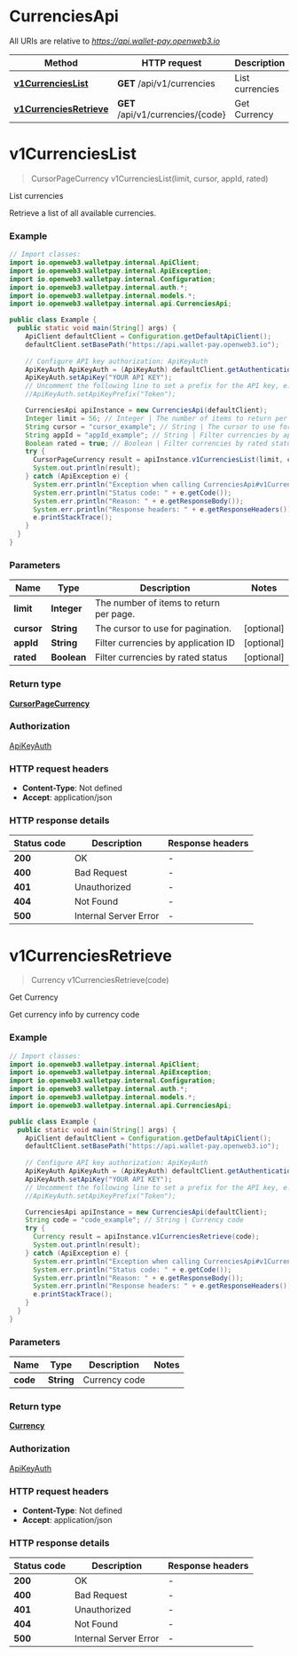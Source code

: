 # CurrenciesApi

All URIs are relative to *https://api.wallet-pay.openweb3.io*

Method | HTTP request | Description
------------- | ------------- | -------------
[**v1CurrenciesList**](CurrenciesApi.md#v1CurrenciesList) | **GET** /api/v1/currencies | List currencies
[**v1CurrenciesRetrieve**](CurrenciesApi.md#v1CurrenciesRetrieve) | **GET** /api/v1/currencies/{code} | Get Currency


<a name="v1CurrenciesList"></a>
# **v1CurrenciesList**
> CursorPageCurrency v1CurrenciesList(limit, cursor, appId, rated)

List currencies

Retrieve a list of all available currencies.

### Example
```java
// Import classes:
import io.openweb3.walletpay.internal.ApiClient;
import io.openweb3.walletpay.internal.ApiException;
import io.openweb3.walletpay.internal.Configuration;
import io.openweb3.walletpay.internal.auth.*;
import io.openweb3.walletpay.internal.models.*;
import io.openweb3.walletpay.internal.api.CurrenciesApi;

public class Example {
  public static void main(String[] args) {
    ApiClient defaultClient = Configuration.getDefaultApiClient();
    defaultClient.setBasePath("https://api.wallet-pay.openweb3.io");
    
    // Configure API key authorization: ApiKeyAuth
    ApiKeyAuth ApiKeyAuth = (ApiKeyAuth) defaultClient.getAuthentication("ApiKeyAuth");
    ApiKeyAuth.setApiKey("YOUR API KEY");
    // Uncomment the following line to set a prefix for the API key, e.g. "Token" (defaults to null)
    //ApiKeyAuth.setApiKeyPrefix("Token");

    CurrenciesApi apiInstance = new CurrenciesApi(defaultClient);
    Integer limit = 56; // Integer | The number of items to return per page.
    String cursor = "cursor_example"; // String | The cursor to use for pagination.
    String appId = "appId_example"; // String | Filter currencies by application ID
    Boolean rated = true; // Boolean | Filter currencies by rated status
    try {
      CursorPageCurrency result = apiInstance.v1CurrenciesList(limit, cursor, appId, rated);
      System.out.println(result);
    } catch (ApiException e) {
      System.err.println("Exception when calling CurrenciesApi#v1CurrenciesList");
      System.err.println("Status code: " + e.getCode());
      System.err.println("Reason: " + e.getResponseBody());
      System.err.println("Response headers: " + e.getResponseHeaders());
      e.printStackTrace();
    }
  }
}
```

### Parameters

Name | Type | Description  | Notes
------------- | ------------- | ------------- | -------------
 **limit** | **Integer**| The number of items to return per page. |
 **cursor** | **String**| The cursor to use for pagination. | [optional]
 **appId** | **String**| Filter currencies by application ID | [optional]
 **rated** | **Boolean**| Filter currencies by rated status | [optional]

### Return type

[**CursorPageCurrency**](CursorPageCurrency.md)

### Authorization

[ApiKeyAuth](../README.md#ApiKeyAuth)

### HTTP request headers

 - **Content-Type**: Not defined
 - **Accept**: application/json

### HTTP response details
| Status code | Description | Response headers |
|-------------|-------------|------------------|
**200** | OK |  -  |
**400** | Bad Request |  -  |
**401** | Unauthorized |  -  |
**404** | Not Found |  -  |
**500** | Internal Server Error |  -  |

<a name="v1CurrenciesRetrieve"></a>
# **v1CurrenciesRetrieve**
> Currency v1CurrenciesRetrieve(code)

Get Currency

Get currency info by currency code

### Example
```java
// Import classes:
import io.openweb3.walletpay.internal.ApiClient;
import io.openweb3.walletpay.internal.ApiException;
import io.openweb3.walletpay.internal.Configuration;
import io.openweb3.walletpay.internal.auth.*;
import io.openweb3.walletpay.internal.models.*;
import io.openweb3.walletpay.internal.api.CurrenciesApi;

public class Example {
  public static void main(String[] args) {
    ApiClient defaultClient = Configuration.getDefaultApiClient();
    defaultClient.setBasePath("https://api.wallet-pay.openweb3.io");
    
    // Configure API key authorization: ApiKeyAuth
    ApiKeyAuth ApiKeyAuth = (ApiKeyAuth) defaultClient.getAuthentication("ApiKeyAuth");
    ApiKeyAuth.setApiKey("YOUR API KEY");
    // Uncomment the following line to set a prefix for the API key, e.g. "Token" (defaults to null)
    //ApiKeyAuth.setApiKeyPrefix("Token");

    CurrenciesApi apiInstance = new CurrenciesApi(defaultClient);
    String code = "code_example"; // String | Currency code
    try {
      Currency result = apiInstance.v1CurrenciesRetrieve(code);
      System.out.println(result);
    } catch (ApiException e) {
      System.err.println("Exception when calling CurrenciesApi#v1CurrenciesRetrieve");
      System.err.println("Status code: " + e.getCode());
      System.err.println("Reason: " + e.getResponseBody());
      System.err.println("Response headers: " + e.getResponseHeaders());
      e.printStackTrace();
    }
  }
}
```

### Parameters

Name | Type | Description  | Notes
------------- | ------------- | ------------- | -------------
 **code** | **String**| Currency code |

### Return type

[**Currency**](Currency.md)

### Authorization

[ApiKeyAuth](../README.md#ApiKeyAuth)

### HTTP request headers

 - **Content-Type**: Not defined
 - **Accept**: application/json

### HTTP response details
| Status code | Description | Response headers |
|-------------|-------------|------------------|
**200** | OK |  -  |
**400** | Bad Request |  -  |
**401** | Unauthorized |  -  |
**404** | Not Found |  -  |
**500** | Internal Server Error |  -  |

